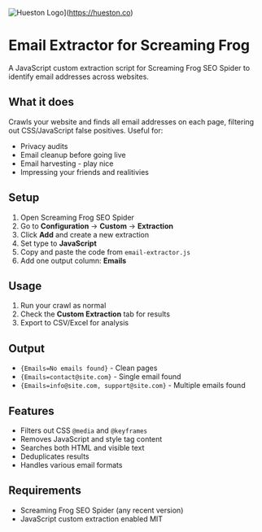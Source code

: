 ![Hueston Logo](https://hueston.co/wp-content/uploads/hueston-light-logo-80px.svg)](https://hueston.co)

# Email Extractor for Screaming Frog

A JavaScript custom extraction script for Screaming Frog SEO Spider to identify email addresses across websites.

## What it does

Crawls your website and finds all email addresses on each page, filtering out CSS/JavaScript false positives. Useful for:

- Privacy audits
- Email cleanup before going live
- Email harvesting - play nice 
- Impressing your friends and realitivies 

## Setup

1. Open Screaming Frog SEO Spider
2. Go to **Configuration** → **Custom** → **Extraction**
3. Click **Add** and create a new extraction
4. Set type to **JavaScript**
5. Copy and paste the code from `email-extractor.js`
6. Add one output column: **Emails**

## Usage

1. Run your crawl as normal
2. Check the **Custom Extraction** tab for results
3. Export to CSV/Excel for analysis

## Output

- `{Emails=No emails found}` - Clean pages
- `{Emails=contact@site.com}` - Single email found  
- `{Emails=info@site.com, support@site.com}` - Multiple emails found

## Features

- Filters out CSS `@media` and `@keyframes` 
- Removes JavaScript and style tag content
- Searches both HTML and visible text
- Deduplicates results
- Handles various email formats

## Requirements

- Screaming Frog SEO Spider (any recent version)
- JavaScript custom extraction enabled
MIT
